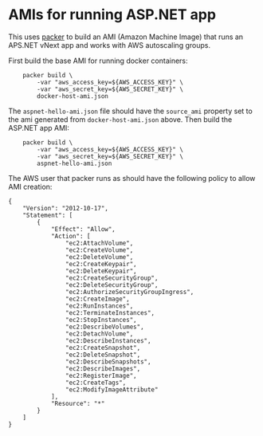 AMIs for running ASP.NET app
============================

This uses [packer](https://www.packer.io/) to build an AMI (Amazon Machine Image)
that runs an APS.NET vNext app and works with AWS autoscaling groups.

First build the base AMI for running docker containers:

```
    packer build \
        -var "aws_access_key=${AWS_ACCESS_KEY}" \
        -var "aws_secret_key=${AWS_SECRET_KEY}" \
        docker-host-ami.json
```

The `aspnet-hello-ami.json` file should have the `source_ami`
property set to the ami generated from `docker-host-ami.json`
above. Then build the ASP.NET app AMI:

```
    packer build \
        -var "aws_access_key=${AWS_ACCESS_KEY}" \
        -var "aws_secret_key=${AWS_SECRET_KEY}" \
        aspnet-hello-ami.json
```

The AWS user that packer runs as should have the following policy
to allow AMI creation:
```
{
    "Version": "2012-10-17",
    "Statement": [
        {
            "Effect": "Allow",
            "Action": [
                "ec2:AttachVolume",
                "ec2:CreateVolume",
                "ec2:DeleteVolume",
                "ec2:CreateKeypair",
                "ec2:DeleteKeypair",
                "ec2:CreateSecurityGroup",
                "ec2:DeleteSecurityGroup",
                "ec2:AuthorizeSecurityGroupIngress",
                "ec2:CreateImage",
                "ec2:RunInstances",
                "ec2:TerminateInstances",
                "ec2:StopInstances",
                "ec2:DescribeVolumes",
                "ec2:DetachVolume",
                "ec2:DescribeInstances",
                "ec2:CreateSnapshot",
                "ec2:DeleteSnapshot",
                "ec2:DescribeSnapshots",
                "ec2:DescribeImages",
                "ec2:RegisterImage",
                "ec2:CreateTags",
                "ec2:ModifyImageAttribute"
            ],
            "Resource": "*"
        }
    ]
}
```
